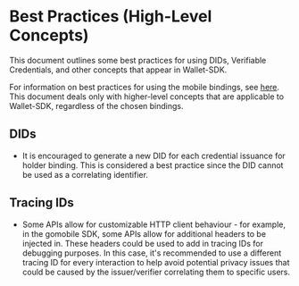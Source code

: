 # Best Practices (High-Level Concepts)

This document outlines some best practices for using DIDs, Verifiable Credentials, and other concepts that appear in
Wallet-SDK.

For information on best practices for using the mobile bindings,
see [here](../cmd/wallet-sdk-gomobile/docs/bestpractices.md). This document deals only with higher-level concepts that
are applicable to Wallet-SDK, regardless of the chosen bindings.

## DIDs

* It is encouraged to generate a new DID for each credential issuance for holder binding.
This is considered a best practice since the DID cannot be used as a correlating identifier.

## Tracing IDs

* Some APIs allow for customizable HTTP client behaviour - for example, in the gomobile SDK, some APIs allow for
additional headers to be injected in. These headers could be used to add in tracing IDs for debugging purposes. In
this case, it's recommended to use a different tracing ID for every interaction to help avoid potential privacy issues
that could be caused by the issuer/verifier correlating them to specific users.
